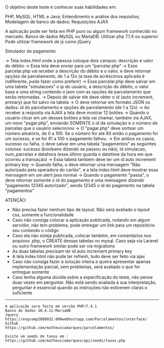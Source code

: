 O objetivo deste teste é conhecer suas habilidades em:

PHP, MySQL, HTML e Java;
Entendimento e análise dos requisitos;
Modelagem de banco de dados;
Requisições AJAX

A aplicação pode ser feita em PHP puro ou algum framework conhecido no mercado. 
Banco de dados MySQL ou MariaDB. 
Utilizar php 7.1.X ou superior
Pode utilizar framework de js como jQuery

Simulador de pagamento

-> Tela index.html onde a pessoa coloque dois campos: descrição e valor do débito
-> Essa tela deve enviar para um  "parcelar.php" 
-> Esse  parcelar.php vai receber a descrição do débito e o valor, e deve retornar opções de parcelamento, de 1 a 12x (a taxa de acréscimos aplicada é indiferente, pode fazer como preferir)
-> Esse  parcelar.php deve salvar em uma tabela "simulacoes" o ip do usuário, a descrição do débito, o valor base e uma string contendo o json com as opções de parcelamento que serão retornadas. 
-> Depois de salvar ele deve obter o id (auto increment, primary) que foi salvo na tabela
-> O  deve retornar em formato JSON os dados: id do parcelamento e opções de parcelamento (de 1 a 12x)
-> Ao receber a resposta via AJAX a tela deve mostrar 12 botões
-> Quando o usuário clicar em um desses botões a tela vai chamar, também via AJAX, um novo  "pagar.php", enviando SOMENTE o id da simulação e o número de parcelas que o usuário selecionou
-> O  "pagar.php" deve sortear um número aleatório, de 0 a 100. Se o número for até 80 então o pagamento foi um sucesso, e se for 81 a 100 o pagamento falhou.
-> Em ambos os casos, sucesso ou falha, o  deve salvar em uma tabela "pagamentos" as seguintes colunas: sucesso (booleano dizendo se passou ou não), id simulacao, num_parcelas e datahora (esse último guarda o datetime da hora em que ocorreu a transação)
-> Essa tabela também deve ter um id auto increment primary key
-> Quando falha, o  deve retornar uma mensagem "Não autorizado pela operadora do cartão", e a tela index.html deve mostrar essa mensagem em um alert java normal
-> Quando o pagamento "passa", o  deve retornar somente o id do pagamento e uma mensagem dizendo "pagamento 12345 autorizado", sendo 12345 o id do pagamento na tabela "pagamentos"

ATENÇÃO:
- Não precisa fazer nenhum tipo de layout. Não será avaliado o layout css, somente a funcionalidade
- Caso não consiga colocar a aplicação publicada, rodando em algum servidor, não tem problema, pode entregar um link para um repositório seu contendo o código
- Caso ela não esteja publicada, colocar também, em comentários nos arquivos .php, o CREATE dessas tabelas no mysql. Caso seja via Laravel ou outro framework similar pode ser via migrations
- As duas tabelas precisam ter id auto increment primary key
- A tela index.html não pode ter refresh, tudo deve ser feito via ajax
- Caso não consiga fazer a solução inteira e queira apresentar apenas implementação parcial, sem problemas, será avaliado o que for entregue somente
- Caso tenha alguma dúvida sobre a especificação do teste, não pense duas vezes em perguntar. Não está sendo avaliada a sua interpretação, perguntar é essencial quando as instruções não estiverem claras o suficiente




-----------------------------------------------------------------------------------------------------------------------------------------------------------------------------------------

    A aplicação sera feita em versão PHP/7.4.1
    Banco de dados 10.4.11-MariaDB 
    Jquery 
    https://engcomp2088932.000webhostapp.com/Parcelamentos/interface/
    Github
    https://github.com/matheuscamarques/parcelamentos/
    
    Existe um seeds de taxas em :
    https://github.com/matheuscamarques/api/seeds/taxas.php
